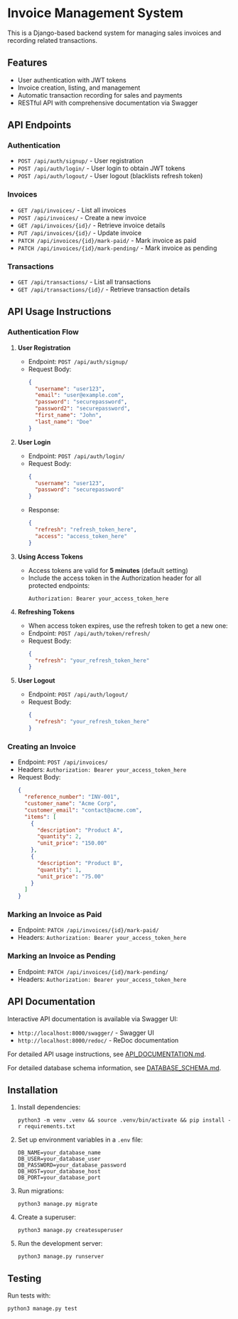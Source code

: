 # Invoice Management System

This is a Django-based backend system for managing sales invoices and recording related transactions.

## Features

- User authentication with JWT tokens
- Invoice creation, listing, and management
- Automatic transaction recording for sales and payments
- RESTful API with comprehensive documentation via Swagger

## API Endpoints

### Authentication
- `POST /api/auth/signup/` - User registration
- `POST /api/auth/login/` - User login to obtain JWT tokens
- `POST /api/auth/logout/` - User logout (blacklists refresh token)

### Invoices
- `GET /api/invoices/` - List all invoices
- `POST /api/invoices/` - Create a new invoice
- `GET /api/invoices/{id}/` - Retrieve invoice details
- `PUT /api/invoices/{id}/` - Update invoice
- `PATCH /api/invoices/{id}/mark-paid/` - Mark invoice as paid
- `PATCH /api/invoices/{id}/mark-pending/` - Mark invoice as pending

### Transactions
- `GET /api/transactions/` - List all transactions
- `GET /api/transactions/{id}/` - Retrieve transaction details

## API Usage Instructions

### Authentication Flow

1. **User Registration**
   - Endpoint: `POST /api/auth/signup/`
   - Request Body:
     ```json
     {
       "username": "user123",
       "email": "user@example.com",
       "password": "securepassword",
       "password2": "securepassword",
       "first_name": "John",
       "last_name": "Doe"
     }
     ```

2. **User Login**
   - Endpoint: `POST /api/auth/login/`
   - Request Body:
     ```json
     {
       "username": "user123",
       "password": "securepassword"
     }
     ```
   - Response:
     ```json
     {
       "refresh": "refresh_token_here",
       "access": "access_token_here"
     }
     ```

3. **Using Access Tokens**
   - Access tokens are valid for **5 minutes** (default setting)
   - Include the access token in the Authorization header for all protected endpoints:
     ```
     Authorization: Bearer your_access_token_here
     ```

4. **Refreshing Tokens**
   - When access token expires, use the refresh token to get a new one:
   - Endpoint: `POST /api/auth/token/refresh/`
   - Request Body:
     ```json
     {
       "refresh": "your_refresh_token_here"
     }
     ```

5. **User Logout**
   - Endpoint: `POST /api/auth/logout/`
   - Request Body:
     ```json
     {
       "refresh": "your_refresh_token_here"
     }
     ```

### Creating an Invoice

- Endpoint: `POST /api/invoices/`
- Headers: `Authorization: Bearer your_access_token_here`
- Request Body:
  ```json
  {
    "reference_number": "INV-001",
    "customer_name": "Acme Corp",
    "customer_email": "contact@acme.com",
    "items": [
      {
        "description": "Product A",
        "quantity": 2,
        "unit_price": "150.00"
      },
      {
        "description": "Product B",
        "quantity": 1,
        "unit_price": "75.00"
      }
    ]
  }
  ```

### Marking an Invoice as Paid

- Endpoint: `PATCH /api/invoices/{id}/mark-paid/`
- Headers: `Authorization: Bearer your_access_token_here`

### Marking an Invoice as Pending

- Endpoint: `PATCH /api/invoices/{id}/mark-pending/`
- Headers: `Authorization: Bearer your_access_token_here`

## API Documentation

Interactive API documentation is available via Swagger UI:
- `http://localhost:8000/swagger/` - Swagger UI
- `http://localhost:8000/redoc/` - ReDoc documentation

For detailed API usage instructions, see [API_DOCUMENTATION.md](API_DOCUMENTATION.md).

For detailed database schema information, see [DATABASE_SCHEMA.md](DATABASE_SCHEMA.md).

## Installation

1. Install dependencies:
   ```
   python3 -m venv .venv && source .venv/bin/activate && pip install -r requirements.txt
   ```

2. Set up environment variables in a `.env` file:
   ```
   DB_NAME=your_database_name
   DB_USER=your_database_user
   DB_PASSWORD=your_database_password
   DB_HOST=your_database_host
   DB_PORT=your_database_port
   ```

3. Run migrations:
   ```
   python3 manage.py migrate
   ```

4. Create a superuser:
   ```
   python3 manage.py createsuperuser
   ```

5. Run the development server:
   ```
   python3 manage.py runserver
   ```

## Testing

Run tests with:
```
python3 manage.py test
```